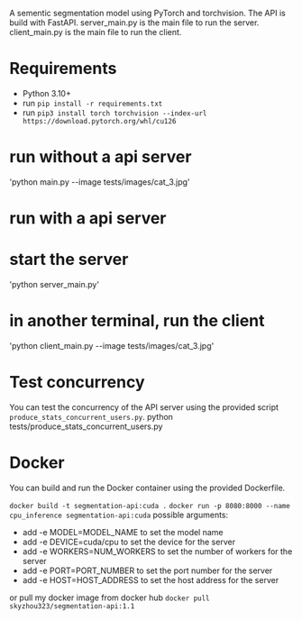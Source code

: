 A sementic segmentation model using PyTorch and torchvision. The API is build with FastAPI.
server_main.py is the main file to run the server.
client_main.py is the main file to run the client.

# Requirements
- Python 3.10+
- run `pip install -r requirements.txt`
- run `pip3 install torch torchvision --index-url https://download.pytorch.org/whl/cu126`
 
# run without a api server
'python main.py --image tests/images/cat_3.jpg'

# run with a api server
# start the server
'python server_main.py' 

# in another terminal, run the client
'python client_main.py --image tests/images/cat_3.jpg' 


# Test concurrency
You can test the concurrency of the API server using the provided script `produce_stats_concurrent_users.py`.
python tests/produce_stats_concurrent_users.py

# Docker
You can build and run the Docker container using the provided Dockerfile.

`docker build -t segmentation-api:cuda .`
`docker run -p 8080:8000 --name cpu_inference segmentation-api:cuda`
possible arguments:
- add -e MODEL=MODEL_NAME to set the model name
- add -e DEVICE=cuda/cpu to set the device for the server
- add -e WORKERS=NUM_WORKERS to set the number of workers for the server
- add -e PORT=PORT_NUMBER to set the port number for the server
- add -e HOST=HOST_ADDRESS to set the host address for the server

or pull my docker image from docker hub
`docker pull skyzhou323/segmentation-api:1.1`
